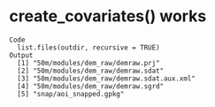 # create_covariates() works

    Code
      list.files(outdir, recursive = TRUE)
    Output
      [1] "50m/modules/dem_raw/demraw.prj"         
      [2] "50m/modules/dem_raw/demraw.sdat"        
      [3] "50m/modules/dem_raw/demraw.sdat.aux.xml"
      [4] "50m/modules/dem_raw/demraw.sgrd"        
      [5] "snap/aoi_snapped.gpkg"                  

